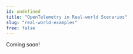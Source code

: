 ```yaml
---
id: undefined
title: "OpenTelemetry in Real-world Scenarios"
slug: "real-world-examples"
free: false
---
```


Coming soon!
